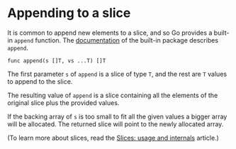# Appending to a slice


It is common to append new elements to a slice, and so Go provides a built-in
`append` function. The [documentation](https://go.dev/pkg/builtin/#append)
of the built-in package describes `append`.

	func append(s []T, vs ...T) []T

The first parameter `s` of `append` is a slice of type `T`, and the rest are
`T` values to append to the slice.

The resulting value of `append` is a slice containing all the elements of the
original slice plus the provided values.

If the backing array of `s` is too small to fit all the given values a bigger
array will be allocated. The returned slice will point to the newly allocated
array.

(To learn more about slices, read the [Slices: usage and internals](https://go.dev/blog/go-slices-usage-and-internals) article.)

